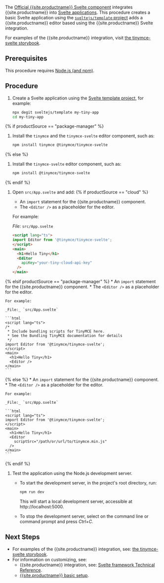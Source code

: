 The [Official {{site.productname}} Svelte component](https://github.com/tinymce/tinymce-svelte) integrates {{site.productname}} into [Svelte applications](https://svelte.dev/).
This procedure creates a basic Svelte application using the [`sveltejs/template` project](https://github.com/sveltejs/template) adds a {{site.productname}} editor based using the {{site.productname}} Svelte integration.

For examples of the {{site.productname}} integration, visit [the tinymce-svelte storybook](https://tinymce.github.io/tinymce-svelte/).

## Prerequisites

This procedure requires [Node.js (and npm)](https://nodejs.org/).

## Procedure

1. Create a Svelte application using the [Svelte template project](https://github.com/sveltejs/template), for example:

    ```sh
    npx degit sveltejs/template my-tiny-app
    cd my-tiny-app
    ```

{% if productSource == "package-manager" %}
1. Install the `tinymce` and the `tinymce-svelte` editor component, such as:

    ```sh
    npm install tinymce @tinymce/tinymce-svelte
    ```
{% else %}
1. Install the `tinymce-svelte` editor component, such as:

    ```sh
    npm install @tinymce/tinymce-svelte
    ```
{% endif %}
1. Open `src/App.svelte` and add:
{% if productSource == "cloud" %}
    * An `import` statement for the {{site.productname}} component.
    * The `<Editor />` as a placeholder for the editor.

    For example:

    _File:_ `src/App.svelte`

    ```html
    <script lang="ts">
    import Editor from '@tinymce/tinymce-svelte';
    </script>
    <main>
      <h1>Hello Tiny</h1>
      <Editor
        apiKey="your-tiny-cloud-api-key"
      />
    </main>
    ```
{% elsif productSource == "package-manager" %}
    * An `import` statement for the {{site.productname}} component.
    * The `<Editor />` as a placeholder for the editor.

    For example:

    _File:_ `src/App.svelte`

    ```html
    <script lang="ts">
    /*
     * Include bundling scripts for TinyMCE here.
     * See the Bundling TinyMCE documentation for details
     */
    import Editor from '@tinymce/tinymce-svelte';
    </script>
    <main>
      <h1>Hello Tiny</h1>
      <Editor />
    </main>
    ```
{% else %}
    * An `import` statement for the {{site.productname}} component.
    * The `<Editor />` as a placeholder for the editor.

    For example:

    _File:_ `src/App.svelte`

    ```html
    <script lang="ts">
    import Editor from '@tinymce/tinymce-svelte';
    </script>
    <main>
      <h1>Hello Tiny</h1>
      <Editor
        scriptSrc="/path/or/url/to/tinymce.min.js"
      />
    </main>
    ```
{% endif %}
1. Test the application using the Node.js development server.

    * To start the development server, in the project's root directory, run:

        ```sh
        npm run dev
        ```

        This will start a local development server, accessible at http://localhost:5000.

    * To stop the development server, select on the command line or command prompt and press _Ctrl+C_.

## Next Steps

* For examples of the {{site.productname}} integration, see: [the tinymce-svelte storybook](https://tinymce.github.io/tinymce-svelte/).
* For information on customizing, see:
    * {{site.productname}} integration, see: [Svelte framework Technical Reference]({{site.baseurl}}/how-to-guides/environment-setup/svelte/svelte-ref/).
    * [{{site.productname}} basic setup]({{site.baseurl}}/general-configuration-guide/basic-setup/).
